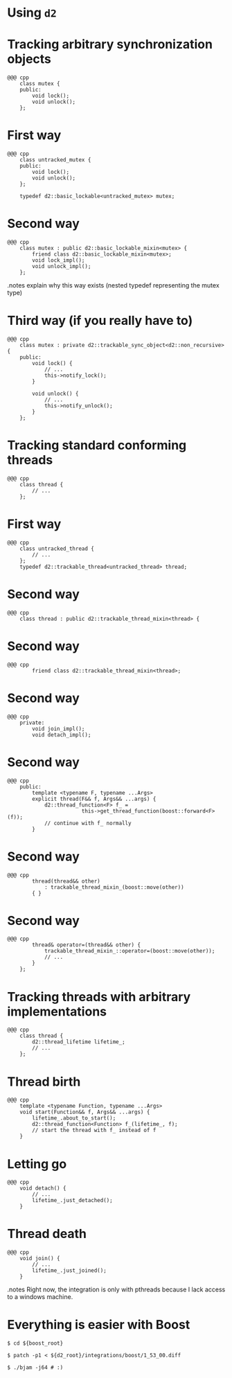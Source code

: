 <!SLIDE subsection>
# Using `d2`


<!SLIDE>
# Tracking arbitrary synchronization objects

    @@@ cpp
        class mutex {
        public:
            void lock();
            void unlock();
        };


<!SLIDE>
# First way

    @@@ cpp
        class untracked_mutex {
        public:
            void lock();
            void unlock();
        };

        typedef d2::basic_lockable<untracked_mutex> mutex;


<!SLIDE>
# Second way

    @@@ cpp
        class mutex : public d2::basic_lockable_mixin<mutex> {
            friend class d2::basic_lockable_mixin<mutex>;
            void lock_impl();
            void unlock_impl();
        };

.notes explain why this way exists (nested typedef representing the mutex type)


<!SLIDE>
# Third way (if you really have to)

    @@@ cpp
        class mutex : private d2::trackable_sync_object<d2::non_recursive> {
        public:
            void lock() {
                // ...
                this->notify_lock();
            }

            void unlock() {
                // ...
                this->notify_unlock();
            }
        };


<!SLIDE>
# Tracking standard conforming threads

    @@@ cpp
        class thread {
            // ...
        };


<!SLIDE>
# First way

    @@@ cpp
        class untracked_thread {
            // ...
        };
        typedef d2::trackable_thread<untracked_thread> thread;


<!SLIDE>
# Second way

    @@@ cpp
        class thread : public d2::trackable_thread_mixin<thread> {


<!SLIDE>
# Second way

    @@@ cpp
            friend class d2::trackable_thread_mixin<thread>;


<!SLIDE>
# Second way

    @@@ cpp
        private:
            void join_impl();
            void detach_impl();


<!SLIDE>
# Second way

    @@@ cpp
        public:
            template <typename F, typename ...Args>
            explicit thread(F&& f, Args&& ...args) {
                d2::thread_function<F> f_ =
                            this->get_thread_function(boost::forward<F>(f));
                // continue with f_ normally
            }

<!SLIDE>
# Second way

    @@@ cpp
            thread(thread&& other)
                : trackable_thread_mixin_(boost::move(other))
            { }


<!SLIDE>
# Second way

    @@@ cpp
            thread& operator=(thread&& other) {
                trackable_thread_mixin_::operator=(boost::move(other));
                // ...
            }
        };


<!SLIDE>
# Tracking threads with arbitrary implementations

    @@@ cpp
        class thread {
            d2::thread_lifetime lifetime_;
            // ...
        };


<!SLIDE>
# Thread birth

    @@@ cpp
        template <typename Function, typename ...Args>
        void start(Function&& f, Args&& ...args) {
            lifetime_.about_to_start();
            d2::thread_function<Function> f_(lifetime_, f);
            // start the thread with f_ instead of f
        }


<!SLIDE>
# Letting go

    @@@ cpp
        void detach() {
            // ...
            lifetime_.just_detached();
        }


<!SLIDE>
# Thread death

    @@@ cpp
        void join() {
            // ...
            lifetime_.just_joined();
        }


<!SLIDE commandline>
.notes Right now, the integration is only with pthreads because I lack access
to a windows machine.

# Everything is easier with Boost

    $ cd ${boost_root}

    $ patch -p1 < ${d2_root}/integrations/boost/1_53_00.diff

    $ ./bjam -j64 # :)
